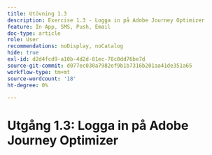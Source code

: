 ```yaml
---
title: Utövning 1.3
description: Exercise 1.3 - Logga in på Adobe Journey Optimizer
feature: In App, SMS, Push, Email
doc-type: article
role: User
recommendations: noDisplay, noCatalog
hide: true
exl-id: d2d4fcd9-a10b-4d2d-81ec-78c0dd76be7d
source-git-commit: d077ec030a7982ef9b1b7316b201aa41de351a65
workflow-type: tm+mt
source-wordcount: '18'
ht-degree: 0%

---
```


# Utgång 1.3: Logga in på Adobe Journey Optimizer
